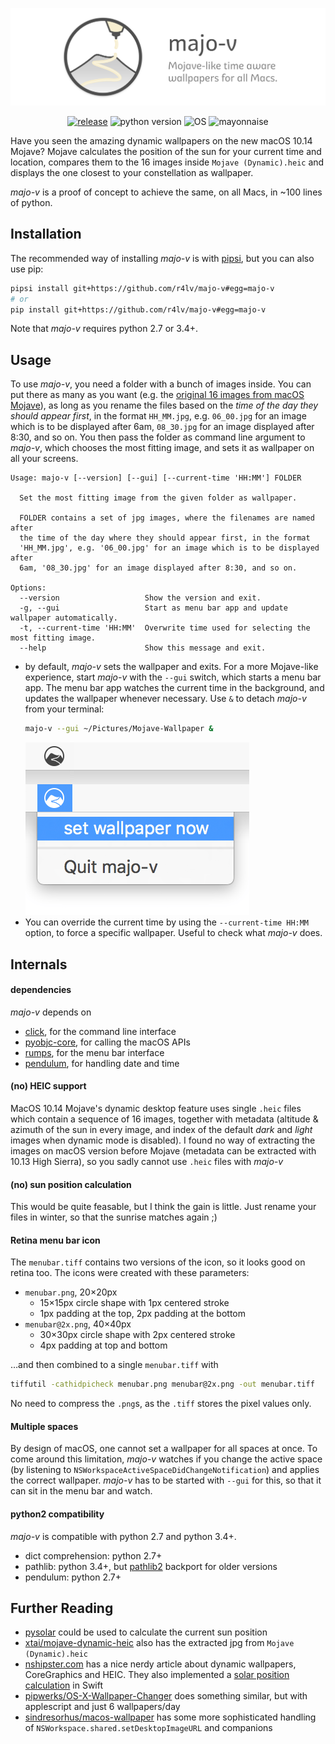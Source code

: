 ![majo-v banner](assets/banner.png)

<p align="center">
  <a href="https://github.com/r4lv/majo-v/releases"><img alt="release" src="https://img.shields.io/badge/release-v0.3.2-555.svg"></a>
  <img alt="python version" src="https://img.shields.io/badge/python-2.7,%203.4+-555.svg">
  <img alt="OS" src="https://img.shields.io/badge/OS-macOS%2010.11+-555.svg?label=OS">
  <img alt="mayonnaise" src="https://img.shields.io/badge/mayonnaise-lots-555.svg">
</p>

Have you seen the amazing dynamic wallpapers on the new macOS 10.14 Mojave? Mojave calculates the position of the sun for your current time and location, compares them to the 16 images inside `Mojave (Dynamic).heic` and displays the one closest to your constellation as wallpaper.

*majo-v* is a proof of concept to achieve the same, on all Macs, in ~100 lines of python.


## Installation

The recommended way of installing *majo-v* is with [pipsi](https://github.com/mitsuhiko/pipsi), but you can also use pip:

``` bash
pipsi install git+https://github.com/r4lv/majo-v#egg=majo-v
# or
pip install git+https://github.com/r4lv/majo-v#egg=majo-v
```

Note that *majo-v* requires python 2.7 or 3.4+.


## Usage

To use *majo-v*, you need a folder with a bunch of images inside. You can put there as many as you want (e.g. the [original 16 images from macOS Mojave](https://technastic.com/macos-mojave-dynamic-wallpapers/)), as long as you rename the files based on the *time of the day they should appear first*, in the format `HH_MM.jpg`, e.g. `06_00.jpg` for an image which is to be displayed after 6am, `08_30.jpg` for an image displayed after 8:30, and so on. You then pass the folder as command line argument to *majo-v*, which chooses the most fitting image, and sets it as wallpaper on all your screens.

``` text
Usage: majo-v [--version] [--gui] [--current-time 'HH:MM'] FOLDER

  Set the most fitting image from the given folder as wallpaper.

  FOLDER contains a set of jpg images, where the filenames are named after
  the time of the day where they should appear first, in the format
  'HH_MM.jpg', e.g. '06_00.jpg' for an image which is to be displayed after
  6am, '08_30.jpg' for an image displayed after 8:30, and so on.

Options:
  --version                   Show the version and exit.
  -g, --gui                   Start as menu bar app and update wallpaper automatically.
  -t, --current-time 'HH:MM'  Overwrite time used for selecting the most fitting image.
  --help                      Show this message and exit.
```

- by default, *majo-v* sets the wallpaper and exits. For a more Mojave-like experience, start *majo-v* with the `--gui` switch, which starts a menu bar app. The menu bar app watches the current time in the background, and updates the wallpaper whenever necessary. Use `&` to detach *majo-v* from your terminal:
   ``` bash
   majo-v --gui ~/Pictures/Mojave-Wallpaper &
   ```
   ![menu bar icon screenshot](assets/screenshot-menubar.png)
- You can override the current time by using the `--current-time HH:MM` option, to force a specific wallpaper. Useful to check what *majo-v* does.



## Internals

#### dependencies

*majo-v* depends on

- [click](https://click.palletsprojects.com), for the command line interface
- [pyobjc-core](https://pythonhosted.org/pyobjc/), for calling the macOS APIs
- [rumps](https://github.com/jaredks/rumps), for the menu bar interface
- [pendulum](https://pendulum.eustace.io), for handling date and time


#### (no) HEIC support

MacOS 10.14 Mojave's dynamic desktop feature uses single `.heic` files which contain a sequence of 16 images, together with metadata (altitude & azimuth of the sun in every image, and index of the default *dark* and *light* images when dynamic mode is disabled). I found no way of extracting the images on macOS version before Mojave (metadata can be extracted with 10.13 High Sierra), so you sadly cannot use `.heic` files with *majo-v*


#### (no) sun position calculation

This would be quite feasable, but I think the gain is little. Just rename your files in winter, so that the sunrise matches again ;)


#### Retina menu bar icon

The `menubar.tiff` contains two versions of the icon, so it looks good on retina too. The icons were created with these parameters:

- `menubar.png`, 20×20px
  - 15×15px circle shape with 1px centered stroke
  - 1px padding at the top, 2px padding at the bottom
- `menubar@2x.png`, 40×40px
  - 30×30px circle shape with 2px centered stroke
  - 4px padding at top and bottom

…and then combined to a single `menubar.tiff` with
``` bash
tiffutil -cathidpicheck menubar.png menubar@2x.png -out menubar.tiff
```

No need to compress the `.png`s, as the `.tiff` stores the pixel values only.


#### Multiple spaces

By design of macOS, one cannot set a wallpaper for all spaces at once. To come around this limitation, *majo-v* watches if you change the active space (by listening to `NSWorkspaceActiveSpaceDidChangeNotification`) and applies the correct wallpaper. *majo-v* has to be started with `--gui` for this, so that it can sit in the menu bar and watch.



#### python2 compatibility

*majo-v* is compatible with python 2.7 and python 3.4+.

- dict comprehension: python 2.7+
- pathlib: python 3.4+, but [pathlib2](https://pypi.org/project/pathlib2/) backport for older versions
- pendulum: python 2.7+

## Further Reading

- [pysolar](https://github.com/pingswept/pysolar) could be used to calculate the current sun position
- [xtai/mojave-dynamic-heic](https://github.com/xtai/mojave-dynamic-heic) also has the extracted jpg from `Mojave (Dynamic).heic`
- [nshipster.com](https://nshipster.com/macos-dynamic-desktop/) has a nice nerdy article about dynamic wallpapers, CoreGraphics and HEIC. They also implemented a [solar position calculation](https://github.com/NSHipster/DynamicDesktop/blob/master/SolarPosition.playground/Sources/SolarPosition.swift) in Swift
- [pipwerks/OS-X-Wallpaper-Changer](https://github.com/pipwerks/OS-X-Wallpaper-Changer/) does something similar, but with applescript and just 6 wallpapers/day
- [sindresorhus/macos-wallpaper](https://github.com/sindresorhus/macos-wallpaper/blob/master/Sources/wallpaper/Wallpaper.swift) has some more sophisticated handling of `NSWorkspace.shared.setDesktopImageURL` and companions
